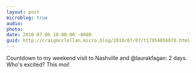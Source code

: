 ```yaml
---
layout: post
microblog: true
audio: 
photo: 
date: 2010-07-06 18:00:00 -0600
guid: http://craigmcclellan.micro.blog/2010/07/07/t17954856878.html
---
```

Countdown to my weekend visit to Nashville and @laurakfagan: 2 days. Who's excited? This moi!

